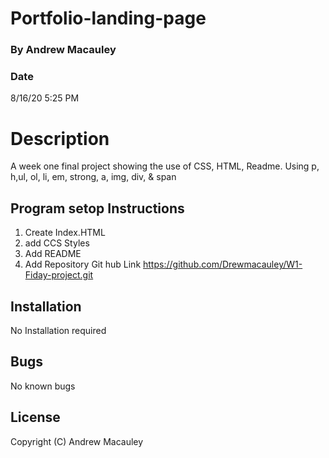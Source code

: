 # Portfolio-landing-page

### By Andrew Macauley

### Date 
8/16/20 5:25 PM

# Description
A week one final project showing the use of CSS, HTML, Readme.  Using p, h,ul, ol, li, em, strong, a, img, div, & span

## Program setop Instructions
1. Create Index.HTML
2. add CCS Styles
3. Add README
4. Add Repository
Git hub Link https://github.com/Drewmacauley/W1-Fiday-project.git

## Installation
No Installation required 

## Bugs 
No known bugs

## License 
Copyright (C) Andrew Macauley